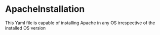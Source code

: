 # ApacheInstallation

This Yaml file is capable of installing Apache in any OS irrespective of the installed OS version 
